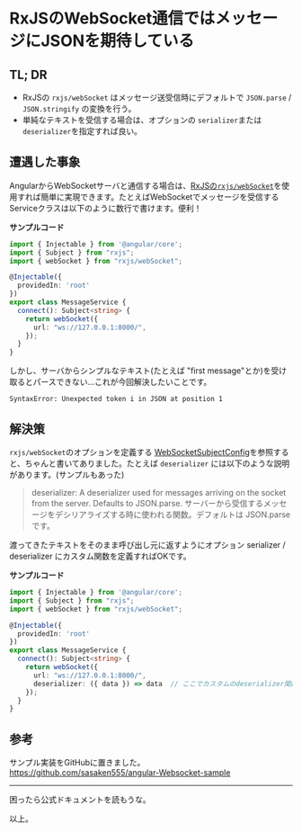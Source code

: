 # RxJSのWebSocket通信ではメッセージにJSONを期待している

## TL; DR

* RxJSの `rxjs/webSocket` はメッセージ送受信時にデフォルトで `JSON.parse` / `JSON.stringify` の変換を行う。
* 単純なテキストを受信する場合は、オプションの `serializer`または`deserializer`を指定すれば良い。

## 遭遇した事象

AngularからWebSocketサーバと通信する場合は、[RxJSの`rxjs/webSocket`](https://rxjs-dev.firebaseapp.com/api/webSocket/webSocket)を使用すれば簡単に実現できます。たとえばWebSocketでメッセージを受信するServiceクラスは以下のように数行で書けます。便利！

**サンプルコード**
```typescript
import { Injectable } from '@angular/core';
import { Subject } from "rxjs";
import { webSocket } from "rxjs/webSocket";

@Injectable({
  providedIn: 'root'
})
export class MessageService {
  connect(): Subject<string> {
    return webSocket({
      url: "ws://127.0.0.1:8000/",
    });
  }
}
```

しかし、サーバからシンプルなテキスト(たとえば "first message"とか)を受け取るとパースできない...これが今回解決したいことです。

`SyntaxError: Unexpected token i in JSON at position 1`

## 解決策

`rxjs/webSocket`のオプションを定義する [WebSocketSubjectConfig](https://rxjs-dev.firebaseapp.com/api/webSocket/WebSocketSubjectConfig)を参照すると、ちゃんと書いてありました。たとえば `deserializer` には以下のような説明があります。(サンプルもあった)

> deserializer: A deserializer used for messages arriving on the socket from the server. Defaults to JSON.parse.
> サーバーから受信するメッセージをデシリアライズする時に使われる関数。デフォルトは JSON.parse です。

渡ってきたテキストをそのまま呼び出し元に返すようにオプション serializer / deserializer にカスタム関数を定義すればOKです。

**サンプルコード**
```typescript
import { Injectable } from '@angular/core';
import { Subject } from "rxjs";
import { webSocket } from "rxjs/webSocket";

@Injectable({
  providedIn: 'root'
})
export class MessageService {
  connect(): Subject<string> {
    return webSocket({
      url: "ws://127.0.0.1:8000/",
      deserializer: ({ data }) => data  // ここでカスタムのdeserializer関数を渡す
    });
  }
}
```

## 参考

サンプル実装をGitHubに置きました。
https://github.com/sasaken555/angular-Websocket-sample


---
困ったら公式ドキュメントを読もうな。

以上。
